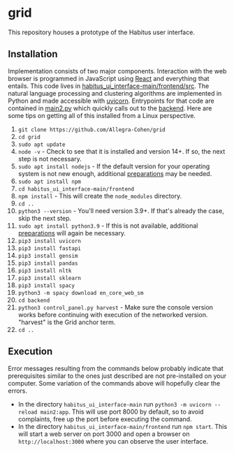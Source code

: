 # grid

This repository houses a prototype of the Habitus user interface.

## Installation

Implementation consists of two major components.  Interaction with the web browser is programmed in JavaScript using [React](https://reactjs.org/) and everything that entails.  This code lives in [habitus_ui_interface-main/frontend/src](./tree/main/habitus_ui_interface-main/frontend/src).  The natural language processing and clustering algorithms are implemented in Python and made accessible with [uvicorn](https://www.uvicorn.org/).  Entrypoints for that code are contained in [main2.py](./habitus_ui_interface-main/main2.py) which quickly calls out to the [backend](./habitus_ui_interface-main/backend).  Here are some tips on getting all of this installed from a Linux perspective.

1. `git clone https://github.com/Allegra-Cohen/grid`
1. `cd grid`
1. `sudo apt update`
1. `node -v` - Check to see that it is installed and version 14+.  If so, the next step is not necessary.
1. `sudo apt install nodejs` - If the default version  for your operating system is not new enough, additional [preparations](https://www.digitalocean.com/community/tutorials/how-to-install-node-js-on-ubuntu-20-04) may be needed.
1. `sudo apt install npm`
1. `cd habitus_ui_interface-main/frontend`
1. `npm install` - This will create the `node_modules` directory.
1. `cd ..`
1. `python3 --version` - You'll need version 3.9+.  If that's already the case, skip the next step.
1. `sudo apt install python3.9` - If this is not available, additional [preparations](https://cloudbytes.dev/snippets/upgrade-python-to-latest-version-on-ubuntu-linux) will again be necessary.
1. `pip3 install uvicorn`
1. `pip3 install fastapi`
1. `pip3 install gensim`
1. `pip3 install pandas`
1. `pip3 install nltk`
1. `pip3 install sklearn`
1. `pip3 install spacy`
1. `python3 -m spacy download en_core_web_sm`
1. `cd backend`
1. `python3 control_panel.py harvest` - Make sure the console version works before continuing with execution of the networked version. "harvest" is the Grid anchor term.
1. `cd ..`

## Execution

Error messages resulting from the commands below probably indicate that prerequisites similar to the ones just described are not pre-installed on your computer.  Some variation of the commands above will hopefully clear the errors. 

* In the directory `habitus_ui_interface-main` run `python3 -m uvicorn --reload main2:app`.  This will use port 8000 by default, so to avoid complaints, free up the port before executing the command. 
* In the directory `habitus_ui_interface-main/frontend` run `npm start`.  This will start a web server on port 3000 and open a browser on `http://localhost:3000` where you can observe the user interface.
